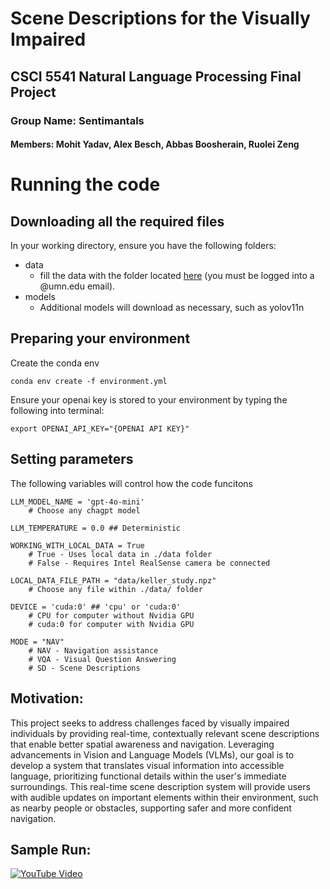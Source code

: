 # Scene Descriptions for the Visually Impaired
## CSCI 5541 Natural Language Processing Final Project
### Group Name: Sentimantals
#### Members: Mohit Yadav, Alex Besch, Abbas Boosherain, Ruolei Zeng



# Running the code
## Downloading all the required files
In your working directory, ensure you have the following folders:
- data
    - fill the data with the folder located [here](https://drive.google.com/drive/folders/1V4nHudH28UQZuzTyz9ETtODgYE5Jx2lJ?usp=sharing) (you must be logged into a @umn.edu email).
- models
    - Additional models will download as necessary, such as yolov11n

## Preparing your environment
Create the conda env
```
conda env create -f environment.yml
```

Ensure your openai key is stored to your environment by typing the following into terminal:
```
export OPENAI_API_KEY="{OPENAI API KEY}"
```

## Setting parameters
The following variables will control how the code funcitons
```
LLM_MODEL_NAME = 'gpt-4o-mini' 
    # Choose any chagpt model

LLM_TEMPERATURE = 0.0 ## Deterministic

WORKING_WITH_LOCAL_DATA = True 
    # True - Uses local data in ./data folder
    # False - Requires Intel RealSense camera be connected

LOCAL_DATA_FILE_PATH = "data/keller_study.npz" 
    # Choose any file within ./data/ folder

DEVICE = 'cuda:0' ## 'cpu' or 'cuda:0'
    # CPU for computer without Nvidia GPU
    # cuda:0 for computer with Nvidia GPU

MODE = "NAV" 
    # NAV - Navigation assistance
    # VQA - Visual Question Answering
    # SD - Scene Descriptions
```

## Motivation:
This project seeks to address challenges faced by visually impaired individuals by providing real-time, contextually relevant scene descriptions that enable better spatial awareness and navigation. Leveraging advancements in Vision and Language Models (VLMs), our goal is to develop a system that translates visual information into accessible language, prioritizing functional details within the user's immediate surroundings. This real-time scene description system will provide users with audible updates on important elements within their environment, such as nearby people or obstacles, supporting safer and more confident navigation.

## Sample Run:
[![YouTube Video](https://img.youtube.com/vi/<VIDEO_ID>/hqdefault.jpg)](https://www.youtube.com/watch?v=<bQnBfadSGAU>)
